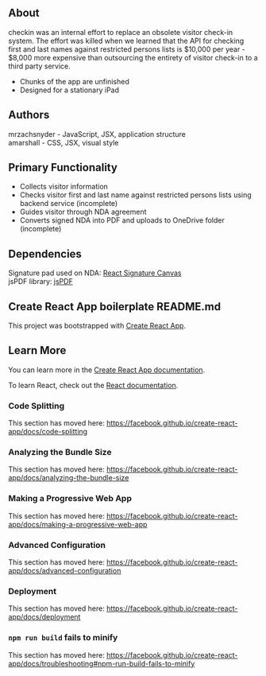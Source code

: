 ## About
checkin was an internal effort to replace an obsolete visitor check-in system. The effort was killed when we learned that the API for checking first and last names against restricted persons lists is $10,000 per year - $8,000 more expensive than outsourcing the entirety of visitor check-in to a third party service.
- Chunks of the app are unfinished
- Designed for a stationary iPad

## Authors
mrzachsnyder - JavaScript, JSX, application structure <br />
amarshall    - CSS, JSX, visual style

## Primary Functionality
- Collects visitor information
- Checks visitor first and last name against restricted persons lists using backend service (incomplete)
- Guides visitor through NDA agreement
- Converts signed NDA into PDF and uploads to OneDrive folder (incomplete)

## Dependencies
Signature pad used on NDA: [React Signature Canvas](https://www.npmjs.com/package/react-signature-canvas) <br />
jsPDF library: [jsPDF](https://github.com/MrRio/jsPDF)

## Create React App boilerplate README.md

This project was bootstrapped with [Create React App](https://github.com/facebook/create-react-app).

## Learn More

You can learn more in the [Create React App documentation](https://facebook.github.io/create-react-app/docs/getting-started).

To learn React, check out the [React documentation](https://reactjs.org/).

### Code Splitting

This section has moved here: https://facebook.github.io/create-react-app/docs/code-splitting

### Analyzing the Bundle Size

This section has moved here: https://facebook.github.io/create-react-app/docs/analyzing-the-bundle-size

### Making a Progressive Web App

This section has moved here: https://facebook.github.io/create-react-app/docs/making-a-progressive-web-app

### Advanced Configuration

This section has moved here: https://facebook.github.io/create-react-app/docs/advanced-configuration

### Deployment

This section has moved here: https://facebook.github.io/create-react-app/docs/deployment

### `npm run build` fails to minify

This section has moved here: https://facebook.github.io/create-react-app/docs/troubleshooting#npm-run-build-fails-to-minify
